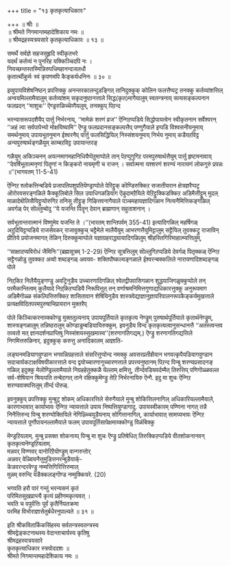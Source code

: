 +++
title = "१३ कृतकृत्याधिकारः"

+++
॥ श्रीः ॥  
॥ श्रीमते निगमान्तमहादेशिकाय नमः ॥  
॥ श्रीमद्रहस्यत्रयसारे कृतकृत्याधिकारः ॥ १३ ॥  

समर्थे सर्वज्ञे सहजसुहृदि स्वीकृतभरे  
यदर्थं कर्तव्यं न पुनरिह यक्किञ्चिदपि नः ।  
नियच्छन्तस्तस्मिन्निरुपधिमहानन्दजलधौ  
कृतार्त्थीकुर्मः स्वं कृपणमपि कैङ्कर्यधनिनः ॥ ३० ॥

इव्वुपायविशेषनिष्ठन् प्रपत्तिक्कु अनन्तरकालन्दुडङ्गित् तानिदुक्कुक् कोलिन फलत्तैप्पट्र तनक्कु कर्तव्यांशत्तिल् अन्वयमिल्लामैयालुम् कर्तव्यांशम् सकृदनुष्ठानत्ताले सिद्ध(कृत)मागैयालुम् स्वतन्त्रनाय् सत्यसङ्कल्पनान फलप्रदन् ‘‘माशुचः’’ ऎण्ड्ररुळिच्चॆय्गैयलुम्, तनक्कुप् पिऱन्द

भरन्यासरूपदशैयैप् पार्त्तु निर्भरनाय्, ‘‘मामेकं शरणं व्रज’’ ऎन्गिऱप्पडिये सिद्धोपायत्वेन स्वीकृतनान सर्वेश्वरन् ‘‘अहं त्वा सर्वपापेभ्यो मोक्षयिष्यामि’’ ऎण्ड्रु फलप्रदानसङ्कल्पत्तैप् पण्णुगैयाले इप्पडि विश्वसनीयनुमाय् समर्थनुमाय् उपायभूतनुमान ईश्वरनैप् पार्त्तु फलसिद्धियिल् निस्संशयनुमाय् निर्भय नुमाय् कडैयऱविट्ट अन्यपुरुषार्थङ्गळैयुम् काम्बऱविट्ट उपायान्तरङ्

गळैयुम् अकिञ्चनन् अयत्नमागमहानिधियैप्पॆऱुमाप्पोले तान् पॆऱप्पुगुगिऱ परमपुरुषार्थत्तैयुम् पार्त्तु हृष्टमनावाय् ‘‘देवर्षिभूतात्मनृणां पितॄणां न किङ्करो नायमृणी च राजन् । सर्वात्मना यश्शरणं शरण्यं नारायणं लोकगुरुं प्रपन्नः ॥’’(भागवतम् 11-5-41)

ऎन्गिऱ श्लोकत्तिन्बडिये प्रजापतिपशुपतियॆण्ड्राप्पोले पेरिट्टुक् कॊण्डिरुक्किऱ सजातीयरान क्षेत्रज्ञरैप्पट्र ऒरोरवसरङ्गळिले कैक्कूलिबोले सिल उपाधिगळडियाग ऎऴुदामऱैयिले येऱिट्टुक्किडक्किऱ अडिमैत्तीट्टुम् मुदल् माळादेबॊलिसैयिट्टुप्पोरुगिऱ तनिसु तीट्टुङ् गिऴित्तवनागैयाले पञ्चमहायज्ञादिगळान नित्यनैमित्तिकङ्गळिल् अवर्गळ् पेर् सॊल्लुम्बोदु ‘‘ये यजन्ति पितॄन् देवान् ब्राह्मणान् सहुताशनान् ।

सर्वभूतान्तरात्मानं विष्णुमेव यजन्ति ते ।’’(भारतम् शान्तिपर्वम् 355-41) इत्यादिगळिल् महर्षिगळ् अऱुदियिट्टप्पडिये राजसेवकर् राजावुक्कुच् चट्टैमेले मालैयैयुम् आभरणत्तैयुमिट्टालुम् सट्टैयिल् तुवक्कट्रु राजाविन् प्रीतिये प्रयोजनमागत् तॆळिन् दिरुक्कुमाप्पोले यज्ञाग्रहराद्ध्यायादिगळिलुम् श्रीहस्तिगिरिमाहात्म्यत्तिलुम्,

‘‘साक्षादप्यविरोधं जैमिनिः’’(ब्रह्मसूत्रम् 1-2-29) ऎन्गिऱ सूत्रत्तिलुम् सॊल्लुगिऱप्पडिये देवर्गळ् पितृक्कळ् ऎन्गिऱ सट्टैगळोडु तुवक्कऱ अव्वो शब्दङ्गळ् अवयव- शक्तिपौष्कल्यङ्गळाले ईश्वरन्बक्कलिले नारायणादिशब्दङ्गळ् पोले

निऱ्‌किऱ निलैयैयुङ्गण्डु अवट्रिनुडैय उच्चारणादिगळिल् श्वेतद्वीपवासिगळान शुद्धयाजिगळुक्कुप्पोले तन् परमैकान्तित्वम् कुलैयादे निऱ्‌किऱप्पडियै निरूपित्तुत् तन् वर्णाश्रमनिमित्तगुणाद्यधिकारत्तुक्कु अनुरूपमाग अडिमैगॊळ्ळ संकल्पित्तिरुक्किऱ शासितावान शेषियिनुडैय शास्त्रवेद्याज्ञानुज्ञापरिपालनरूपकैङ्कर्यमुखत्ताले प्रत्यक्षविदितपरमपुरुषाभिप्रायरान मुक्तरैप्

पोले किञ्चित्करनाय्क्कॊण्डु मुक्ततुल्यनाय् उपायपूर्तियाले कृतकृत्य नॆण्ड्रुम् पुरुषार्थपूर्तियाले कृतार्थनॆण्ड्रुम्, शास्त्रङ्गळालुम् तन्निष्ठरालुम् कॊण्डाडुम्बडियायिरुक्कुम्. इवनुडैय विन्द कृतकृत्यत्वानुसन्धानत्तै ‘‘अतस्त्वन्तव तत्वतो मत् ज्ञानदर्शनप्राप्तिषु निस्संशयस्सुखमास्व’’(शरणागतिगद्यम्.) ऎण्ड्रु शरणागतिगद्यत्तिले निगमित्तरुळिनार्. इदुक्कुक् करुत्तु अनादिकालम् आज्ञाति-

लङ्घनमडियागवुण्डान भगवन्निग्रहत्ताले संसरित्तुप्पोन्द नमक्कु अवसरप्रतीक्षैयान भगवत्कृपैयडियागवुण्डान सदाचार्यकटाक्षविषयीकारत्ताले वन्द द्वयोच्चारणानूच्चारणत्ताले प्रपत्त्यनुष्ठानम् पिऱन्द पिन्बु शरण्यप्रसादनङ् गळिल् इदुक्कु मेलॊण्ड्रिल्लामैयाले निग्रहहेतुक्कळै यॆल्लाम् क्षमित्तु, तीर्न्दवडियवर्दम्मैत् तिरुत्तिप् पणिगॊळ्ळवल्ल सर्व-शेषियान श्रियःपति तन्बेऱागत् ताने रक्षिक्कुमॆण्ड्रु तेऱि निर्भरनायिरु ऎन्गै. इदु मा शुचः ऎन्गिऱ शरण्यवाक्यत्तिलुम् तीर्न्द पॊरुळ्.

इवनुक्कुप् प्रपत्तिक्कु मुन्बुट्र शोकम् अधिकारत्तिले सेरुगैयाले मुन्बु शोकित्तिलनागिल् अधिकारियल्लामैयाले, कारणाभावात् कार्याभावः ऎन्गिऱ न्यायत्ताले उपाय निष्पत्तियुण्डागादु. उपायस्वीकारम् पण्णिना नागत् तन्नै निनैत्तिरुन्द पिन्बु शरण्योक्तियिले नॆगिऴ्च्चियुडैयनाय् सोगित्तानागिल्, कार्याभावात् सामग्र्यभावः ऎन्गिऱ न्यायत्ताले पूर्णोपायनल्लामैयाले फलम् उपायपूर्तिसापेक्षमाय्क्कॊण्डु विळंबिक्कु

मॆण्ड्रऱियलाम्. मुन्बु प्रसक्त शोकनाय्प् पिन्बु मा शुचः ऎण्ड्रु प्रतिषेधित् तिरुक्किऱप्पडिये वीतशोकनानवन् कृतकृत्यनॆण्ड्रऱियलाम्.  
मन्नवर् विण्णवर् वानोरिऱैयॊण्ड्रुम् वान्गरुत्तोर्  
अन्नवर् वेळ्वियनैत्तुमुडित्तनरन्बुडैयार्क्-  
कॆन्नवरन्दरवॆण्ड्रु नम्मत्तिगिरित्तिरुमाल्  
मुन्नम् वरुन्दि यडैक्कलङ्गॊण्ड नम्मुक्कियरे. (20)

भगवति हरौ पारं गन्तुं भरन्यसनं कृतं  
परिमितसुखप्राप्त्यै कृत्यं प्रहीणमकृत्यवत् ।  
भवति च वपुर्वत्तिः पूर्वं कृतैर्नियतक्रमा  
परमिह विभोराज्ञासेतुर्बधैरनुपाल्यते ॥ ३१ ॥  

इति श्रीकवितार्किकसिंहस्य सर्वतन्त्रस्वतन्त्रस्य  
श्रीमद्वेङ्कटनाथस्य वेदान्ताचार्यस्य कृतिषु  
श्रीमद्रहस्यत्रयसारे  
कृतकृत्याधिकार स्त्रयोददशः ॥  
श्रीमते निगमान्तमहादेशिकाय नमः ॥

